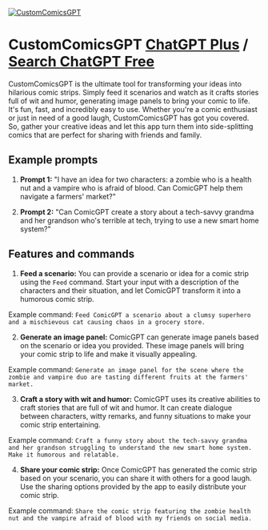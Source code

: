 
[![CustomComicsGPT](https://files.oaiusercontent.com/file-bmlUeaUa7YTaeTbUCZfsw8wZ?se=2123-10-18T06%3A16%3A50Z&sp=r&sv=2021-08-06&sr=b&rscc=max-age%3D31536000%2C%20immutable&rscd=attachment%3B%20filename%3D1d821231-b567-4d4f-ba9e-e9e794608f29.png&sig=m%2BQiRlwTQdfkEWGUuO85ZTW3s8yRdaermBPcCTizGuU%3D)](https://chat.openai.com/g/g-YrTN11ALY-customcomicsgpt)

# CustomComicsGPT [ChatGPT Plus](https://chat.openai.com/g/g-YrTN11ALY-customcomicsgpt) / [Search ChatGPT Free](https://gptcall.net/index.html#/?search=CustomComicsGPT)

CustomComicsGPT is the ultimate tool for transforming your ideas into hilarious comic strips. Simply feed it scenarios and watch as it crafts stories full of wit and humor, generating image panels to bring your comic to life. It's fun, fast, and incredibly easy to use. Whether you're a comic enthusiast or just in need of a good laugh, CustomComicsGPT has got you covered. So, gather your creative ideas and let this app turn them into side-splitting comics that are perfect for sharing with friends and family.

## Example prompts

1. **Prompt 1:** "I have an idea for two characters: a zombie who is a health nut and a vampire who is afraid of blood. Can ComicGPT help them navigate a farmers' market?"

2. **Prompt 2:** "Can ComicGPT create a story about a tech-savvy grandma and her grandson who's terrible at tech, trying to use a new smart home system?"

## Features and commands

1. **Feed a scenario:** You can provide a scenario or idea for a comic strip using the `Feed` command. Start your input with a description of the characters and their situation, and let ComicGPT transform it into a humorous comic strip.

Example command: `Feed ComicGPT a scenario about a clumsy superhero and a mischievous cat causing chaos in a grocery store.`

2. **Generate an image panel:** ComicGPT can generate image panels based on the scenario or idea you provided. These image panels will bring your comic strip to life and make it visually appealing.

Example command: `Generate an image panel for the scene where the zombie and vampire duo are tasting different fruits at the farmers' market.`

3. **Craft a story with wit and humor:** ComicGPT uses its creative abilities to craft stories that are full of wit and humor. It can create dialogue between characters, witty remarks, and funny situations to make your comic strip entertaining.

Example command: `Craft a funny story about the tech-savvy grandma and her grandson struggling to understand the new smart home system. Make it humorous and relatable.`

4. **Share your comic strip:** Once ComicGPT has generated the comic strip based on your scenario, you can share it with others for a good laugh. Use the sharing options provided by the app to easily distribute your comic strip.

Example command: `Share the comic strip featuring the zombie health nut and the vampire afraid of blood with my friends on social media.`


